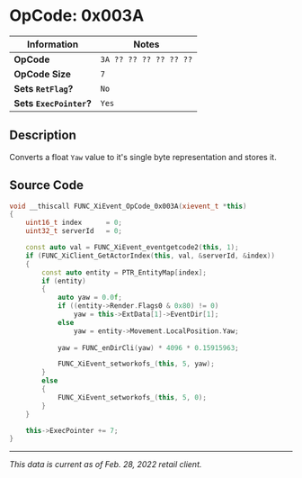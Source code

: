# OpCode: 0x003A

| Information               | Notes |
|---                        |---    |
| **OpCode**                | `3A ?? ?? ?? ?? ?? ??` |
| **OpCode Size**           | `7`   |
| **Sets `RetFlag`?**       | `No`  |
| **Sets `ExecPointer`?**   | `Yes` |

## Description

Converts a float `Yaw` value to it's single byte representation and stores it.

## Source Code

```cpp
void __thiscall FUNC_XiEvent_OpCode_0x003A(xievent_t *this)
{
    uint16_t index      = 0;
    uint32_t serverId   = 0;

    const auto val = FUNC_XiEvent_eventgetcode2(this, 1);
    if (FUNC_XiClient_GetActorIndex(this, val, &serverId, &index))
    {
        const auto entity = PTR_EntityMap[index];
        if (entity)
        {
            auto yaw = 0.0f;
            if ((entity->Render.Flags0 & 0x80) != 0)
                yaw = this->ExtData[1]->EventDir[1];
            else
                yaw = entity->Movement.LocalPosition.Yaw;
            
            yaw = FUNC_enDirCli(yaw) * 4096 * 0.15915963;

            FUNC_XiEvent_setworkofs_(this, 5, yaw);
        }
        else
        {
            FUNC_XiEvent_setworkofs_(this, 5, 0);
        }
    }

    this->ExecPointer += 7;
}
```

---

_This data is current as of Feb. 28, 2022 retail client._